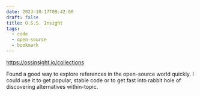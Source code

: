 ```yaml
---
date: 2023-10-17T09:42:00
draft: false
title: O.S.S. Insight
tags:
  - code
  - open-source
  - bookmark
---
```

https://ossinsight.io/collections

Found a good way to explore references in the open-source world quickly. I could use it to get popular, stable code or to get fast into rabbit hole of discovering alternatives within-topic.

